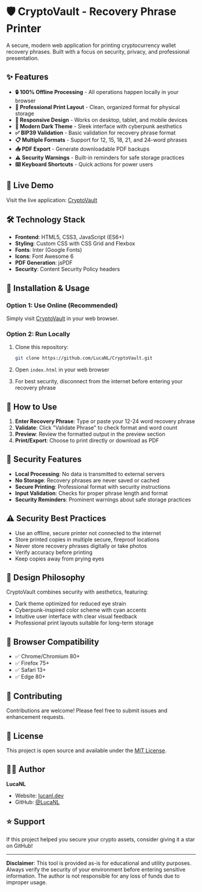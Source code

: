 # 🛡️ CryptoVault - Recovery Phrase Printer

A secure, modern web application for printing cryptocurrency wallet recovery phrases. Built with a focus on security, privacy, and professional presentation.

## ✨ Features

- **🔒 100% Offline Processing** - All operations happen locally in your browser
- **📄 Professional Print Layout** - Clean, organized format for physical storage
- **📱 Responsive Design** - Works on desktop, tablet, and mobile devices
- **🎨 Modern Dark Theme** - Sleek interface with cyberpunk aesthetics
- **✅ BIP39 Validation** - Basic validation for recovery phrase format
- **📋 Multiple Formats** - Support for 12, 15, 18, 21, and 24-word phrases
- **📥 PDF Export** - Generate downloadable PDF backups
- **⚠️ Security Warnings** - Built-in reminders for safe storage practices
- **⌨️ Keyboard Shortcuts** - Quick actions for power users

## 🚀 Live Demo

Visit the live application: [CryptoVault](https://cryptovault.lucanl.dev/)

## 🛠️ Technology Stack

- **Frontend**: HTML5, CSS3, JavaScript (ES6+)
- **Styling**: Custom CSS with CSS Grid and Flexbox
- **Fonts**: Inter (Google Fonts)
- **Icons**: Font Awesome 6
- **PDF Generation**: jsPDF
- **Security**: Content Security Policy headers

## 🔧 Installation & Usage

### Option 1: Use Online (Recommended)

Simply visit [CryptoVault](https://cryptovault.lucanl.dev/) in your web browser.

### Option 2: Run Locally

1. Clone this repository:

   ```bash
   git clone https://github.com/LucaNL/CryptoVault.git
   ```

2. Open `index.html` in your web browser

3. For best security, disconnect from the internet before entering your recovery phrase

## 📖 How to Use

1. **Enter Recovery Phrase**: Type or paste your 12-24 word recovery phrase
2. **Validate**: Click "Validate Phrase" to check format and word count
3. **Preview**: Review the formatted output in the preview section
4. **Print/Export**: Choose to print directly or download as PDF

## 🔐 Security Features

- **Local Processing**: No data is transmitted to external servers
- **No Storage**: Recovery phrases are never saved or cached
- **Secure Printing**: Professional format with security instructions
- **Input Validation**: Checks for proper phrase length and format
- **Security Reminders**: Prominent warnings about safe storage practices

## ⚠️ Security Best Practices

- Use an offline, secure printer not connected to the internet
- Store printed copies in multiple secure, fireproof locations
- Never store recovery phrases digitally or take photos
- Verify accuracy before printing
- Keep copies away from prying eyes

## 🎨 Design Philosophy

CryptoVault combines security with aesthetics, featuring:

- Dark theme optimized for reduced eye strain
- Cyberpunk-inspired color scheme with cyan accents
- Intuitive user interface with clear visual feedback
- Professional print layouts suitable for long-term storage

## 📱 Browser Compatibility

- ✅ Chrome/Chromium 80+
- ✅ Firefox 75+
- ✅ Safari 13+
- ✅ Edge 80+

## 🤝 Contributing

Contributions are welcome! Please feel free to submit issues and enhancement requests.

## 📄 License

This project is open source and available under the [MIT License](LICENSE).

## 👨‍💻 Author

**LucaNL**

- Website: [lucanl.dev](https://lucanl.dev/)
- GitHub: [@LucaNL](https://github.com/LucaNL)

## ⭐ Support

If this project helped you secure your crypto assets, consider giving it a star on GitHub!

---

**Disclaimer**: This tool is provided as-is for educational and utility purposes. Always verify the security of your environment before entering sensitive information. The author is not responsible for any loss of funds due to improper usage.
